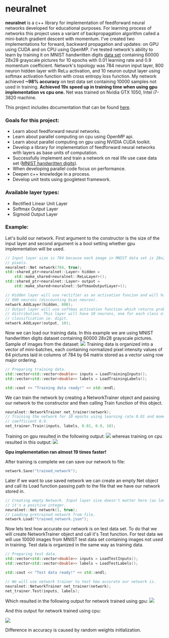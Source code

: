# neuralnet
**neuralnet** is a c++ library for implementation of feedforward neural networks developed for educational purposes. For learning process of networks this project uses a variant of backpropagation algorithm called a mini-batch gradient descent with momentum. I've created two implementations for forward, backward propagation and updates: on GPU using CUDA and on CPU using OpenMP. I've tested network's ability to learn by training it on MNIST handwritten digits [data set](http://yann.lecun.com/exdb/mnist/) containing 60000 28x28 grayscale pictures for 10 epochs with 0.01 learning rate and 0.9 momentum coefficient. Network's topology was 784 neuron input layer, 800 neuron hidden layer with ReLu activation, and 10 neuron output layer using softmax activation function with cross entropy loss function. My network achieved **~98% accuracy** on test data set containing 10000 samples not used in training. **Achieved 19x speed up in training time when using gpu implementation vs cpu one.** Net was trained on Nvidia GTX 1050, Intel i7-3820 machine.

This project includes documentation that can be found [here](https://bbialoskorski.github.io/neuralnet/annotated.html).
### Goals for this project:
* Learn about feedforward neural networks.
* Learn about parallel computing on cpu using OpenMP api.
* Learn about parallel computing on gpu using NVIDIA CUDA toolkit.
* Develop a library for implementation of feedforward neural networks with layers as base units of computation.
* Successfully implement and train a network on real life use case data set ([MNIST handwritten digits](http://yann.lecun.com/exdb/mnist/)).
* When developing parallel code focus on performance.
* Deepen c++ knowledge in a process.
* Develop unit tests using googletest framework.

### Available layer types:
* Rectified Linear Unit Layer
* Softmax Output Layer
* Sigmoid Output Layer

### Example:
Let's build our network. First argument to the constructor is the size of the input layer and second argument is a bool setting whether gpu implementation will be used.
```c++
// Input layer size is 784 because each image in MNIST data set is 28x28
// pixels.
neuralnet::Net network(784, true);
std::shared_ptr<neuralnet::Layer> hidden =
    std::make_shared<neuralnet::ReLuLayer>();
std::shared_ptr<neuralnet::Layer> output =
    std::make_shared<neuralnet::SoftmaxOutputLayer>();

// Hidden layer will use rectifier as an activation funcion and will have
// 800 neurons (discounting bias neuron).
network.AddLayer(hidden, 800);
// Output layer will use softmax activation function which returns probability
// distribution. This layer will have 10 neurons, one for each class of
// classification ie. digit.
network.AddLayer(output, 10);
```
Now we can load our training data. In this example we are using MNIST handwritten digits dataset containing 60000 28x28 grayscale pictures.
Sample of images from the dataset:
![](https://upload.wikimedia.org/wikipedia/commons/2/27/MnistExamples.png)
Training data is organized into a vector of mini-batches, each containing normalized pixel intensity values of 64 pictures laid in columns of 784 by 64 matrix stored as a vector using row major ordering.
```c++
// Preparing training data.
std::vector<std::vector<double>> inputs = LoadTrainingInputs();
std::vector<std::vector<double>> labels = LoadTrainingLabels();

std::cout << "Training data ready!" << std::endl;
```
We can train the network by creating a NetworkTrainer object and passing our network to the constructor and then calling Train function of this object.
```c++
neuralnet::NetworkTrainer net_trainer(network);
// Training the network for 10 epochs using learning rate 0.01 and momentum
// coefficient 0.9.
net_trainer.Train(inputs, labels, 0.01, 0.9, 10);
```
Training on gpu resulted in the following output:
![](https://i.imgur.com/utKvO8N.png)
whereas training on cpu resulted in this output:
![](https://i.imgur.com/rARRkNp.png)

**Gpu implementation ran almost 19 times faster!**

After training is complete we can save our network to file:
```c++
network.Save("trained_network");
```
Later if we want to use saved network we can create an empty Net object and call its Load function passing path to the file that we have our network stored in.
```c++
// Creating empty Network. Input layer size doesn't matter here (as long as
// it's a positive integer.
neuralnet::Net network(1, true);
// Loading pretrained network from file.
network.Load("trained_network.json");
```
Now lets test how accurate our network is on test data set. To do that we will create NetworkTrainer object and call it's Test function. For test data we will use 10000 images from MNIST test data set containing images not used in training. Test data is organized in the same way as training data.
```c++
// Preparing test data.
std::vector<std::vector<double>> inputs = LoadTestInputs();
std::vector<std::vector<double>> labels = LoadTestLabels();

std::cout << "Test data ready!" << std::endl;

// We will use network trainer to test how accurate our network is.
neuralnet::NetworkTrainer net_trainer(network);
net_trainer.Test(inputs, labels);
```
Which resulted in the following output for network trained using gpu:
![](https://i.imgur.com/G4Gyvwg.png)

And this output for network trained using cpu:

![](https://i.imgur.com/ftqG7jx.png)


Difference in accuracy is caused by random weights initlalization.
